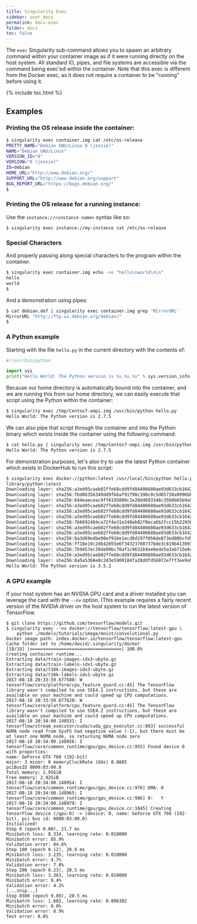 ```yaml
---
title: Singularity Exec
sidebar: user_docs
permalink: docs-exec
folder: docs
toc: false
---
```


The `exec` Singularity sub-command allows you to spawn an arbitrary command within your container image as if it were running directly on the host system. All standard IO, pipes, and file systems are accessible via the command being exec'ed within the container. Note that this exec is different from the Docker exec, as it does not require a container to be "running" before using it.

{% include toc.html %}

## Examples

### Printing the OS release inside the container:

```bash
$ singularity exec container.img cat /etc/os-release
PRETTY_NAME="Debian GNU/Linux 8 (jessie)"
NAME="Debian GNU/Linux"
VERSION_ID="8"
VERSION="8 (jessie)"
ID=debian
HOME_URL="http://www.debian.org/"
SUPPORT_URL="http://www.debian.org/support"
BUG_REPORT_URL="https://bugs.debian.org/"
$ 
```
### Printing the OS release for a running instance:
Use the `instance://<instance name>` syntax like so:
```
$ singularity exec instance://my-instance cat /etc/os-release
```

### Special Characters
And properly passing along special characters to the program within the container.

```bash
$ singularity exec container.img echo -ne "hello\nworld\n\n"
hello
world
$ 
```

And a demonstration using pipes:

```bash
$ cat debian.def | singularity exec container.img grep 'MirrorURL'
MirrorURL "http://ftp.us.debian.org/debian/"
$ 
```


### A Python example
Starting with the file `hello.py` in the current directory with the contents of:

```python
#!/usr/bin/python

import sys
print("Hello World: The Python version is %s.%s.%s" % sys.version_info[:3])
```

Because our home directory is automatically bound into the container, and we are running this from our home directory, we can easily execute that script using the Python within the container:

```bash
$ singularity exec /tmp/Centos7-ompi.img /usr/bin/python hello.py 
Hello World: The Python version is 2.7.5
```

We can also pipe that script through the container and into the Python binary which exists inside the container using the following command:

```bash
$ cat hello.py | singularity exec /tmp/Centos7-ompi.img /usr/bin/python 
Hello World: The Python version is 2.7.5
```

For demonstration purposes, let's also try to use the latest Python container which exists in DockerHub to run this script:

```bash
$ singularity exec docker://python:latest /usr/local/bin/python hello.py
library/python:latest
Downloading layer: sha256:a3ed95caeb02ffe68cdd9fd84406680ae93d633cb16422d00e8a7c22955b46d4
Downloading layer: sha256:fbd06356349dd9fb6af91f98c398c0c5d05730a9996bbf88ff2f2067d59c70c4
Downloading layer: sha256:644eaeceac9ff6195008c1e20dd693346c35b0b65b9a90b3bcba18ea4bcef071
Downloading layer: sha256:a3ed95caeb02ffe68cdd9fd84406680ae93d633cb16422d00e8a7c22955b46d4
Downloading layer: sha256:a3ed95caeb02ffe68cdd9fd84406680ae93d633cb16422d00e8a7c22955b46d4
Downloading layer: sha256:a3ed95caeb02ffe68cdd9fd84406680ae93d633cb16422d00e8a7c22955b46d4
Downloading layer: sha256:766692404ca72f4e31e248eb82f8eca6b2fcc15b22930ec50e3804cc3efe0aba
Downloading layer: sha256:a3ed95caeb02ffe68cdd9fd84406680ae93d633cb16422d00e8a7c22955b46d4
Downloading layer: sha256:a3ed95caeb02ffe68cdd9fd84406680ae93d633cb16422d00e8a7c22955b46d4
Downloading layer: sha256:6a3d69edbe90ef916e1ecd8d197f056de873ed08bcfd55a1cd0b43588f3dbb9a
Downloading layer: sha256:ff18e19c2db42055e6f34323700737bde3c819b413997cddace2c1b7180d7efd
Downloading layer: sha256:7b9457ec39de00bc70af1c9631b9ae6ede5a3ab715e6492c0a2641868ec1deda
Downloading layer: sha256:a3ed95caeb02ffe68cdd9fd84406680ae93d633cb16422d00e8a7c22955b46d4
Downloading layer: sha256:6a5a5368e0c2d3e5909184fa28ddfd56072e7ff3ee9a945876f7eee5896ef5bb
Hello World: The Python version is 3.5.2
```

### A GPU example
If your host system has an NVIDIA GPU card and a driver installed you can
leverage the card with the `--nv` option.  (This example requires a fairly 
recent version of the NVIDIA driver on the host system to run the latest 
version of TensorFlow.

```
$ git clone https://github.com/tensorflow/models.git
$ singularity exec --nv docker://tensorflow/tensorflow:latest-gpu \
    python ./models/tutorials/image/mnist/convolutional.py
Docker image path: index.docker.io/tensorflow/tensorflow:latest-gpu
Cache folder set to /home/david/.singularity/docker
[19/19] |===================================| 100.0%
Creating container runtime...
Extracting data/train-images-idx3-ubyte.gz
Extracting data/train-labels-idx1-ubyte.gz
Extracting data/t10k-images-idx3-ubyte.gz
Extracting data/t10k-labels-idx1-ubyte.gz
2017-08-18 20:33:59.677580: W tensorflow/core/platform/cpu_feature_guard.cc:45] The TensorFlow library wasn't compiled to use SSE4.1 instructions, but these are available on your machine and could speed up CPU computations.
2017-08-18 20:33:59.677620: W tensorflow/core/platform/cpu_feature_guard.cc:45] The TensorFlow library wasn't compiled to use SSE4.2 instructions, but these are available on your machine and could speed up CPU computations.
2017-08-18 20:34:00.148531: I tensorflow/stream_executor/cuda/cuda_gpu_executor.cc:893] successful NUMA node read from SysFS had negative value (-1), but there must be at least one NUMA node, so returning NUMA node zero
2017-08-18 20:34:00.148926: I tensorflow/core/common_runtime/gpu/gpu_device.cc:955] Found device 0 with properties:
name: GeForce GTX 760 (192-bit)
major: 3 minor: 0 memoryClockRate (GHz) 0.8885
pciBusID 0000:03:00.0
Total memory: 2.95GiB
Free memory: 2.92GiB
2017-08-18 20:34:00.148954: I tensorflow/core/common_runtime/gpu/gpu_device.cc:976] DMA: 0
2017-08-18 20:34:00.148965: I tensorflow/core/common_runtime/gpu/gpu_device.cc:986] 0:   Y
2017-08-18 20:34:00.148979: I tensorflow/core/common_runtime/gpu/gpu_device.cc:1045] Creating TensorFlow device (/gpu:0) -> (device: 0, name: GeForce GTX 760 (192-bit), pci bus id: 0000:03:00.0)
Initialized!
Step 0 (epoch 0.00), 21.7 ms
Minibatch loss: 8.334, learning rate: 0.010000
Minibatch error: 85.9%
Validation error: 84.6%
Step 100 (epoch 0.12), 20.9 ms
Minibatch loss: 3.235, learning rate: 0.010000
Minibatch error: 4.7%
Validation error: 7.8%
Step 200 (epoch 0.23), 20.5 ms
Minibatch loss: 3.363, learning rate: 0.010000
Minibatch error: 9.4%
Validation error: 4.2%
[...snip...]
Step 8500 (epoch 9.89), 20.5 ms
Minibatch loss: 1.602, learning rate: 0.006302
Minibatch error: 0.0%
Validation error: 0.9%
Test error: 0.8%
```
